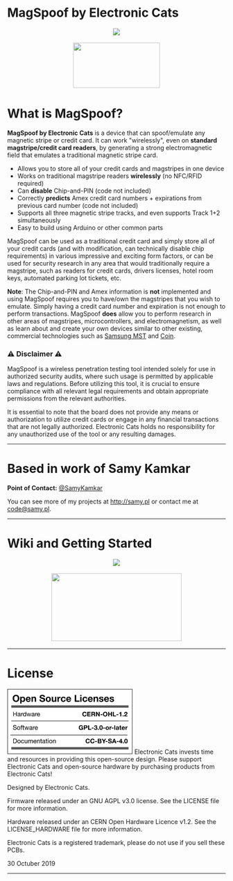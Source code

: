 
# MagSpoof by Electronic Cats

<p align="center">
  <img src="https://github.com/AndreaZGuz/magspoof/assets/122187221/110310b2-5dc3-4f70-af95-51d3af226e4e" />
</p>

<p align=center>
<a href="https://electroniccats.com/store/magspoof-v4/">
  <img src="https://electroniccats.com/wp-content/uploads/badge_store.png" width="200" height="104" />
</a>
</p>

# What is MagSpoof?

**MagSpoof by Electronic Cats** is a device that can spoof/emulate any magnetic stripe or credit card. It can work "wirelessly", even on **standard magstripe/credit card readers**, by generating a strong electromagnetic field that emulates a traditional magnetic stripe card.

* Allows you to store all of your credit cards and magstripes in one device
* Works on traditional magstripe readers **wirelessly** (no NFC/RFID required)
* Can **disable** Chip-and-PIN (code not included)
* Correctly **predicts** Amex credit card numbers + expirations from previous card number (code not included)
* Supports all three magnetic stripe tracks, and even supports Track 1+2 simultaneously
* Easy to build using Arduino or other common parts

MagSpoof can be used as a traditional credit card and simply store all of your credit cards (and with modification, can technically disable chip requirements) in various impressive and exciting form factors, or can be used for security research in any area that would traditionally require a magstripe, such as readers for credit cards, drivers licenses, hotel room keys, automated parking lot tickets, etc.

**Note**: The Chip-and-PIN and Amex information is **not** implemented and using MagSpoof requires you to have/own the magstripes that you wish to emulate. Simply having a credit card number and expiration is not enough to perform transactions. MagSpoof **does** allow you to perform research in other areas of magstripes, microcontrollers, and electromagnetism, as well as learn about and create your own devices similar to other existing, commercial technologies such as <a href="http://www.samsung.com/us/support/answer/ANS00043865/997410383/">Samsung MST</a> and <a href="https://onlycoin.com/">Coin</a>.</p>

### ⚠️ Disclaimer ⚠️
MagSpoof is a wireless penetration testing tool intended solely for use in authorized security audits, where such usage is permitted by applicable laws and regulations. Before utilizing this tool, it is crucial to ensure compliance with all relevant legal requirements and obtain appropriate permissions from the relevant authorities.

It is essential to note that the board does not provide any means or authorization to utilize credit cards or engage in any financial transactions that are not legally authorized. Electronic Cats holds no responsibility for any unauthorized use of the tool or any resulting damages.

-----

# Based in work of Samy Kamkar

**Point of Contact:** [@SamyKamkar](https://twitter.com/samykamkar)

You can see more of my projects at <http://samy.pl> or contact me at <code@samy.pl>.


------

# Wiki and Getting Started 

<p align="center">
  <img src="https://github.com/AndreaZGuz/magspoof/assets/122187221/4027a6a4-091b-4fed-990a-51ff569010a4" />
</p>

<p align=center>
<a href="https://github.com/ElectronicCats/magspoof/wiki">
  <img src="https://github.com/AndreaZGuz/magspoof/assets/122187221/0ce49fe7-c43b-47fe-977c-97a64bd86575" width="300" height="156" />
</a>
</p>

------
# License
<a>
  <img src="https://github.com/ElectronicCats/AjoloteBoard/raw/master/OpenSourceLicense.png" height="150" />
</a>
Electronic Cats invests time and resources in providing this open-source design. Please support Electronic Cats and open-source hardware by purchasing products from Electronic Cats!

Designed by Electronic Cats.

Firmware released under an GNU AGPL v3.0 license. See the LICENSE file for more information.

Hardware released under an CERN Open Hardware Licence v1.2. See the LICENSE_HARDWARE file for more information.

Electronic Cats is a registered trademark, please do not use if you sell these PCBs.

30 Octuber 2019

------
